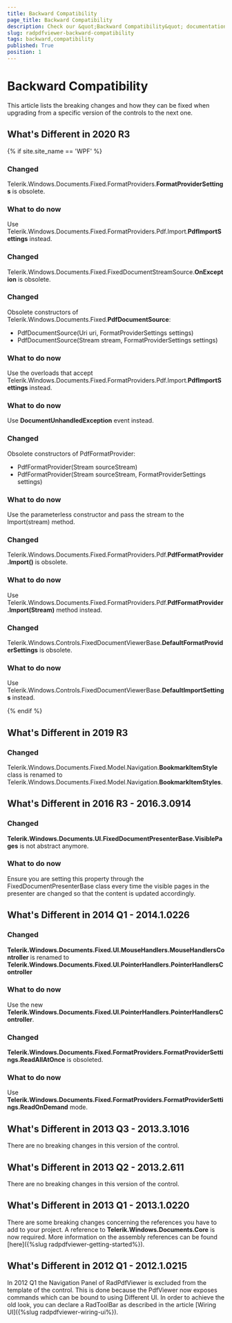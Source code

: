 ```yaml
---
title: Backward Compatibility
page_title: Backward Compatibility
description: Check our &quot;Backward Compatibility&quot; documentation article for the RadPdfViewer {{ site.framework_name }} control.
slug: radpdfviewer-backward-compatibility
tags: backward,compatibility
published: True
position: 1
---
```


# Backward Compatibility



This article lists the breaking changes and how they can be fixed when upgrading from a specific version of the controls to the next one.

## What's Different in 2020 R3

{% if site.site_name == 'WPF' %}
### Changed

Telerik.Windows.Documents.Fixed.FormatProviders.**FormatProviderSettings** is obsolete.

### What to do now

Use Telerik.Windows.Documents.Fixed.FormatProviders.Pdf.Import.**PdfImportSettings** instead.

### Changed

Telerik.Windows.Documents.Fixed.FixedDocumentStreamSource.**OnException** is obsolete.

### Changed

Obsolete constructors of Telerik.Windows.Documents.Fixed.**PdfDocumentSource**:

* PdfDocumentSource(Uri uri, FormatProviderSettings settings)
* PdfDocumentSource(Stream stream, FormatProviderSettings settings)

### What to do now

Use the overloads that accept Telerik.Windows.Documents.Fixed.FormatProviders.Pdf.Import.**PdfImportSettings** instead.

### What to do now

Use **DocumentUnhandledException** event instead.

### Changed

Obsolete constructors of PdfFormatProvider:

* PdfFormatProvider(Stream sourceStream)
* PdfFormatProvider(Stream sourceStream, FormatProviderSettings settings)

### What to do now

Use the parameterless constructor and pass the stream to the Import(stream) method.

### Changed

Telerik.Windows.Documents.Fixed.FormatProviders.Pdf.**PdfFormatProvider.Import()** is obsolete.

### What to do now

Use Telerik.Windows.Documents.Fixed.FormatProviders.Pdf.**PdfFormatProvider.Import(Stream)** method instead.

### Changed

Telerik.Windows.Controls.FixedDocumentViewerBase.**DefaultFormatProviderSettings** is obsolete.

### What to do now

Use Telerik.Windows.Controls.FixedDocumentViewerBase.**DefaultImportSettings** instead.

{% endif %}




## What's Different in 2019 R3

### Changed

Telerik.Windows.Documents.Fixed.Model.Navigation.**BookmarkItemStyle** class is renamed to Telerik.Windows.Documents.Fixed.Model.Navigation.**BookmarkItemStyles**.


## What's Different in 2016 R3 - 2016.3.0914

### Changed

**Telerik.Windows.Documents.UI.FixedDocumentPresenterBase.VisiblePages** is not abstract anymore.

### What to do now

Ensure you are setting this property through the FixedDocumentPresenterBase class every time the visible pages in the presenter are changed so that the content is updated accordingly.


## What's Different in 2014 Q1 - 2014.1.0226

### Changed

__Telerik.Windows.Documents.Fixed.UI.MouseHandlers.MouseHandlersController__ is renamed to __Telerik.Windows.Documents.Fixed.UI.PointerHandlers.PointerHandlersController__

### What to do now

Use the new __Telerik.Windows.Documents.Fixed.UI.PointerHandlers.PointerHandlersController__.
            

### Changed

__Telerik.Windows.Documents.Fixed.FormatProviders.FormatProviderSettings.ReadAllAtOnce__ is obsoleted.
            

### What to do now

Use __Telerik.Windows.Documents.Fixed.FormatProviders.FormatProviderSettings.ReadOnDemand__ mode.
            

## What's Different in 2013 Q3 - 2013.3.1016

There are no breaking changes in this version of the control.
        

## What's Different in 2013 Q2 - 2013.2.611

There are no breaking changes in this version of the control.
        

## What's Different in 2013 Q1 - 2013.1.0220

There are some breaking changes concerning the references you have to add to your project. A reference to __Telerik.Windows.Documents.Core__ is now required. More information on the assembly references can be found [here]({%slug radpdfviewer-getting-started%}).
        

## What's Different in 2012 Q1 - 2012.1.0215

In 2012 Q1 the Navigation Panel of RadPdfViewer is excluded from the template of the control. This is done because the PdfViewer now exposes commands which can be bound to using Different UI. In order to achieve the old look, you can declare a RadToolBar as described in the article [Wiring UI]({%slug radpdfviewer-wiring-ui%}).
        
